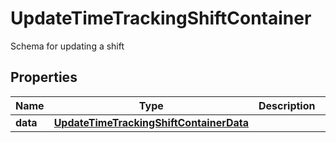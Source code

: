 

# UpdateTimeTrackingShiftContainer

Schema for updating a shift

## Properties

| Name | Type | Description | Notes |
|------------ | ------------- | ------------- | -------------|
|**data** | [**UpdateTimeTrackingShiftContainerData**](UpdateTimeTrackingShiftContainerData.md) |  |  |



